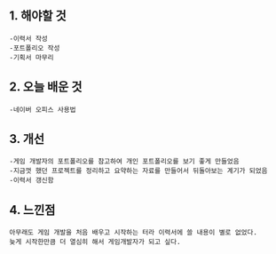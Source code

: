 ## 1. 해야할 것
```
-이력서 작성
-포트폴리오 작성
-기획서 마무리
```
## 2. 오늘 배운 것
```
-네이버 오피스 사용법
```
## 3. 개선
```
-게임 개발자의 포트폴리오를 참고하여 개인 포트폴리오를 보기 좋게 만들었음
-지금껏 했던 프로젝트를 정리하고 요약하는 자료를 만들어서 뒤돌아보는 계기가 되었음
-이력서 갱신함
```
## 4. 느낀점
```
아무래도 게임 개발을 처음 배우고 시작하는 터라 이력서에 쓸 내용이 별로 없었다.
늦게 시작한만큼 더 열심히 해서 게임개발자가 되고 싶다.
```
